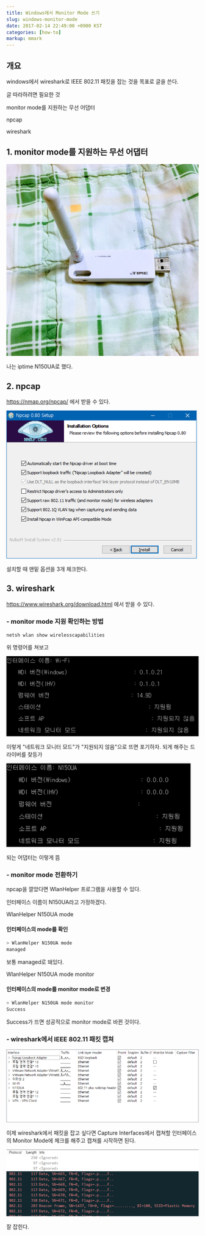```yaml
---
title: Windows에서 Monitor Mode 쓰기
slug: windows-monitor-mode
date: 2017-02-14 22:49:00 +0900 KST
categories: [how-to]
markup: mmark
---
```


## 개요

windows에서 wireshark로 IEEE 802.11 패킷을 잡는 것을 목표로 글을 쓴다.

글 따라하려면 필요한 것

monitor mode를 지원하는 무선 어댑터

npcap

wireshark

## 1. monitor mode를 지원하는 무선 어댑터

![iptime N150UA](iptime-n150ua.jpg)

나는 iptime N150UA로 했다.

## 2. npcap

<https://nmap.org/npcap/> 에서 받을 수 있다.

![Npcap Setup](npcap-setup.png)

설치할 때 맨밑 옵션을 3개 체크한다.

## 3. wireshark

<https://www.wireshark.org/download.html> 에서 받을 수 있다.

### - monitor mode 지원 확인하는 방법

```dos
netsh wlan show wirelesscapabilities
```

위 명령어를 쳐보고

![Network monitor mode: Not Supported](network-monitor-mode-not-supported.png)

이렇게 "네트워크 모니터 모드"가 "지원되지 않음"으로 뜨면 포기하자. 되게 해주는 드라이버를 찾등가

![Network monitor mode: Supported](network-monitor-mode-supported.png)

되는 어댑터는 이렇게 뜸

### - monitor mode 전환하기

npcap을 깔았다면 WlanHelper 프로그램을 사용할 수 있다.

인터페이스 이름이 N150UA라고 가정하겠다.

WlanHelper N150UA mode

#### 인터페이스의 mode를 확인

```sh
> WlanHelper N150UA mode
managed
```

보통 managed로 돼있다.

WlanHelper N150UA mode monitor

#### 인터페이스의 mode를 monitor mode로 변경

```sh
> WlanHelper N150UA mode monitor
Success
```

Success가 뜨면 성공적으로 monitor mode로 바뀐 것이다.

### - wireshark에서 IEEE 802.11 패킷 캡쳐

![Capture Interfaces in wireshark](capture-interfaces-in-wireshark.png)

이제 wireshark에서 패킷을 잡고 싶다면 Capture Interfaces에서 캡쳐할 인터페이스의 Monitor Mode에 체크를 해주고 캡쳐를 시작하면 된다.

![Capture Packets in wireshark](capture-packets-in-wireshark.png)

잘 잡힌다.
